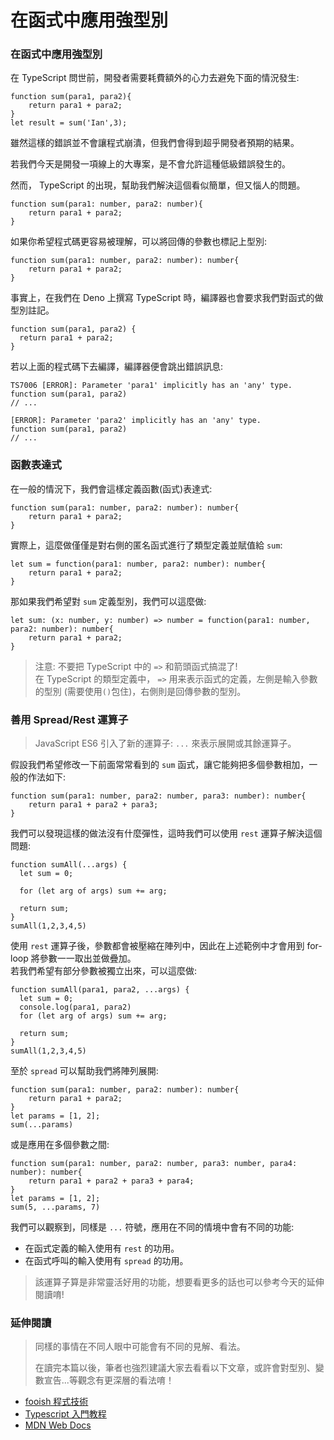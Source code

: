 # 在函式中應用強型別

### 在函式中應用強型別

在 TypeScript 問世前，開發者需要耗費額外的心力去避免下面的情況發生:

```text
function sum(para1, para2){
    return para1 + para2;
}
let result = sum('Ian',3);
```

雖然這樣的錯誤並不會讓程式崩潰，但我們會得到超乎開發者預期的結果。

若我們今天是開發一項線上的大專案，是不會允許這種低級錯誤發生的。

然而， TypeScript 的出現，幫助我們解決這個看似簡單，但又惱人的問題。

```text
function sum(para1: number, para2: number){
    return para1 + para2;
}
```

如果你希望程式碼更容易被理解，可以將回傳的參數也標記上型別:

```text
function sum(para1: number, para2: number): number{
    return para1 + para2;
}
```

事實上，在我們在 Deno 上撰寫 TypeScript 時，編譯器也會要求我們對函式的做型別註記。

```text
function sum(para1, para2) {
  return para1 + para2;
}
```

若以上面的程式碼下去編譯，編譯器便會跳出錯誤訊息:

```text
TS7006 [ERROR]: Parameter 'para1' implicitly has an 'any' type.
function sum(para1, para2) 
// ...
```

```text
[ERROR]: Parameter 'para2' implicitly has an 'any' type.
function sum(para1, para2)
// ...
```

### 函數表達式

在一般的情況下，我們會這樣定義函數\(函式\)表達式:

```text
function sum(para1: number, para2: number): number{
    return para1 + para2;
}
```

實際上，這麼做僅僅是對右側的匿名函式進行了類型定義並賦值給 `sum`:

```text
let sum = function(para1: number, para2: number): number{
    return para1 + para2;
}
```

那如果我們希望對 `sum` 定義型別，我們可以這麼做:

```text
let sum: (x: number, y: number) => number = function(para1: number, para2: number): number{
    return para1 + para2;
}
```

> 注意: 不要把 TypeScript 中的 `=>` 和箭頭函式搞混了!  
>  在 TypeScript 的類型定義中， `=>` 用来表示函式的定義，左側是輸入參數的型別 \(需要使用`()`包住\)，右側則是回傳參數的型別。

### 善用 Spread/Rest 運算子

> JavaScript ES6 引入了新的運算子: `...` 來表示展開或其餘運算子。

假設我們希望修改一下前面常常看到的 `sum` 函式，讓它能夠把多個參數相加，一般的作法如下:

```text
function sum(para1: number, para2: number, para3: number): number{
    return para1 + para2 + para3;
}
```

我們可以發現這樣的做法沒有什麼彈性，這時我們可以使用 `rest` 運算子解決這個問題:

```text
function sumAll(...args) { 
  let sum = 0;

  for (let arg of args) sum += arg;

  return sum;
}
sumAll(1,2,3,4,5)
```

使用 `rest` 運算子後，參數都會被壓縮在陣列中，因此在上述範例中才會用到 for-loop 將參數一一取出並做疊加。  
 若我們希望有部分參數被獨立出來，可以這麼做:

```text
function sumAll(para1, para2, ...args) { 
  let sum = 0;
  console.log(para1, para2)
  for (let arg of args) sum += arg;

  return sum;
}
sumAll(1,2,3,4,5)
```

至於 `spread` 可以幫助我們將陣列展開:

```text
function sum(para1: number, para2: number): number{
    return para1 + para2;
}
let params = [1, 2];
sum(...params)
```

或是應用在多個參數之間:

```text
function sum(para1: number, para2: number, para3: number, para4: number): number{
    return para1 + para2 + para3 + para4;
}
let params = [1, 2];
sum(5, ...params, 7)
```

我們可以觀察到，同樣是 `...` 符號，應用在不同的情境中會有不同的功能:

* 在函式定義的輸入使用有 `rest` 的功用。
* 在函式呼叫的輸入使用有 `spread` 的功用。

> 該運算子算是非常靈活好用的功能，想要看更多的話也可以參考今天的延伸閱讀唷!

### 延伸閱讀

> 同樣的事情在不同人眼中可能會有不同的見解、看法。
>
> 在讀完本篇以後，筆者也強烈建議大家去看看以下文章，或許會對型別、變數宣告...等觀念有更深層的看法唷！

*  [fooish 程式技術](https://www.fooish.com/javascript/ES6/spread-rest-operator.html)
*  [Typescript 入門教程](https://ts.xcatliu.com/basics/type-of-function.html)
*  [MDN Web Docs](https://developer.mozilla.org/en-US/docs/Web/JavaScript/Reference/Operators/Spread_syntax)

